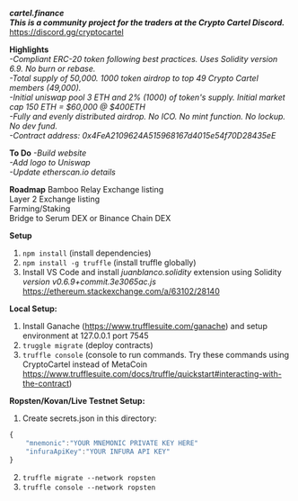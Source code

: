 ***cartel.finance***  
***This is a community project for the traders at the Crypto Cartel Discord.***  
https://discord.gg/cryptocartel  
  
**Highlights**  
*-Compliant ERC-20 token following best practices. Uses Solidity version 6.9. No burn or rebase.*  
*-Total supply of 50,000. 1000 token airdrop to top 49 Crypto Cartel members (49,000).*  
*-Initial uniswap pool 3 ETH and 2% (1000) of token's supply. Initial market cap 150 ETH = $60,000 @ $400ETH*  
*-Fully and evenly distributed airdrop. No ICO. No mint function. No lockup. No dev fund.*  
*-Contract address: 0x4FeA2109624A515968167d4015e54f70D28435eE*  
  
**To Do**
*-Build website*  
*-Add logo to Uniswap*  
*-Update etherscan.io details*  
  
**Roadmap**
Bamboo Relay Exchange listing  
Layer 2 Exchange listing  
Farming/Staking  
Bridge to Serum DEX or Binance Chain DEX   
  
**Setup** 
1. `npm install`  (install dependencies)  
2. `npm install -g truffle` (install truffle globally)  
3. Install VS Code and install *juanblanco.solidity* extension using Solidity *version v0.6.9+commit.3e3065ac.js* https://ethereum.stackexchange.com/a/63102/28140  
     
**Local Setup:**  
1. Install Ganache (https://www.trufflesuite.com/ganache) and setup environment at 127.0.0.1 port 7545  
2. `truggle migrate`  (deploy contracts)
3. `truffle console`  (console to run commands. Try these commands using CryptoCartel instead of MetaCoin https://www.trufflesuite.com/docs/truffle/quickstart#interacting-with-the-contract)  
  
**Ropsten/Kovan/Live Testnet Setup:**  
1. Create secrets.json in this directory:  
```javascript
{  
    "mnemonic":"YOUR MNEMONIC PRIVATE KEY HERE"  
    "infuraApiKey":"YOUR INFURA API KEY"  
}  
```
2. `truffle migrate --network ropsten`  
3. `truffle console --network ropsten`  
  